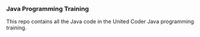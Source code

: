 ### Java Programming Training
This repo contains all the Java code in the United Coder Java programming training. 
